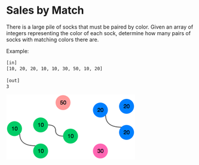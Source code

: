 Sales by Match
=============================

There is a large pile of socks that must be paired by color. Given an array of integers representing the color of each sock, determine how many pairs of socks with matching colors there are.


Example:
```
[in]
[10, 20, 20, 10, 10, 30, 50, 10, 20]

[out]
3
```

![sales-by-match-image-1](./image.png)